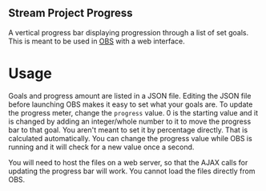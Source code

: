 Stream Project Progress
-----------------------

A vertical progress bar displaying progression through a list of set goals.
This is meant to be used in [OBS](https://obsproject.com/) with a web interface.

Usage
=====

Goals and progress amount are listed in a JSON file. Editing the JSON file
before launching OBS makes it easy to set what your goals are. To update the
progress meter, change the `progress` value. 0 is the starting value and it
is changed by adding an integer/whole number to it to move the progress bar to
that goal. You aren't meant to set it by percentage directly. That is calculated
automatically. You can change the progress value while OBS is running and it
will check for a new value once a second.

You will need to host the files on a web server, so that the AJAX calls for updating
the progress bar will work. You cannot load the files directly from OBS.

